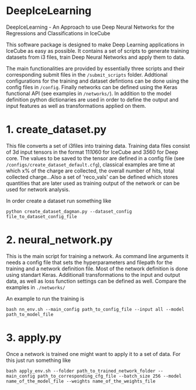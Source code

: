 # DeepIceLearning
DeepIceLearning - An Approach to use Deep Neural Networks for the Regressions and Classifications in IceCube

This software package is designed to make Deep Learning applications in IceCube as easy as possible. It contains a set of scripts to generate training datasets from i3 files, train Deep Neural Networks and apply them to data.

The main functionalities are provided by essentially three scripts and their corresponding submit files in the `/submit_scripts` folder. Addtional configurations for the training and dataset defintions can be done using the config files in `/config`. Finally networks can be defined using the Keras functional API (see examples in `/networks/`). In addition to the model definition python dictionaries are used in order to define the output and input features as well as transformations applied on them.

# 1. create_dataset.py

This file converts a set of i3files into training data. Training data files consist of 3d input tensors in the format 11*10*60 for IceCube and 3*5*60 for Deep core. The values to be saved to the tensor are defined in a config file (see `/configs/create_dataset_default.cfg`), classical examples are time at which x% of the charge are collected, the overall number of hits, total collected charge...Also a set of 'reco_vals' can be defined which stores quantities that are later used as training output of the network or can be used for network analysis.

In order create a dataset run something like

`python create_dataset_dagman.py --dataset_config file_to_dataset_config_file`

# 2. neural_network.py

This is the main script for training a network. As command line arguments it needs a config file that sets the hyperparameters and filepath for the training and a network definition file. Most of the network definition is done using standart Keras. Additionall transformations to the input and output data, as well as loss function settings can be defined as well. Compare the examples in `./networks/`

An example to run the training is

`bash nn_env.sh --main_config path_to_config_file --input all --model path_to_model_file`

# 3. apply.py

Once a network is trained one might want to apply it to a set of data. For this just run something like 

`bash apply_env.sh --folder path_to_trained_network_folder --main_config path_to_corresponding_cfg_file --batch_size 256 --model name_of_the_model_file --weights name_of_the_weights_file`


